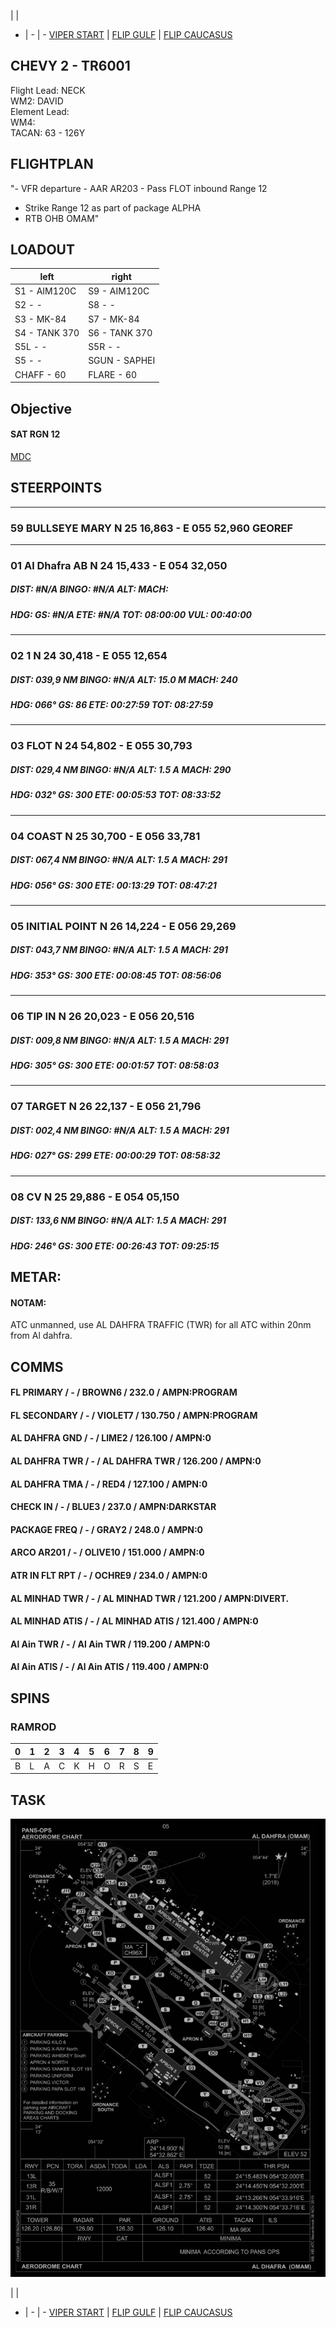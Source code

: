  |  | 
- | - | -
[VIPER START](/F16START.MD) | [FLIP GULF](https://www.dropbox.com/s/sp91zf63rx0esao/FLIP_GULFR2_EC1.pdf?dl=0) | [FLIP CAUCASUS](https://www.dropbox.com/s/ppiqy9ba7i8h8op/FLIP_CAUR_EC1.pdf?dl=0)

## CHEVY 2 - TR6001

Flight Lead: NECK  
WM2: DAVID  
Element Lead:   
WM4:   
TACAN: 63 - 126Y  

## FLIGHTPLAN
"- VFR departure - AAR AR203 - Pass FLOT inbound Range 12
- Strike Range 12 as part of package ALPHA
- RTB OHB OMAM"

## LOADOUT

left | right
----- | -----
S1 - AIM120C | S9 - AIM120C
S2 - - | S8 - -
S3 - MK-84 | S7 - MK-84
S4 - TANK 370 | S6 - TANK 370
S5L - - | S5R - -
S5 - - | SGUN - SAPHEI
CHAFF - 60 | FLARE - 60



## Objective
#### SAT RGN 12

[MDC](/MDC_CHEVY_STRIKE.pdf)

## STEERPOINTS
---  												
###	59	BULLSEYE MARY	N	25	16,863	  -  	E	055	52,960		GEOREF												
												
---  												
###	01	Al Dhafra AB	N	24	15,433	  -  	E	054	32,050			
#####	DIST:	#N/A	BINGO:	#N/A	ALT:			MACH:				
#####	HDG:		GS:	#N/A	ETE:		#N/A	TOT:		08:00:00	VUL:	00:40:00
												
												
---  												
###	02	1	N	24	30,418	  -  	E	055	12,654			
#####	DIST:	039,9  NM	BINGO:	#N/A	ALT:		15.0 M	MACH:	240			
#####	HDG:	066°	GS:	86	ETE:		00:27:59	TOT:		08:27:59		
												
												
---  												
###	03	FLOT	N	24	54,802	  -  	E	055	30,793			
#####	DIST:	029,4  NM	BINGO:	#N/A	ALT:		1.5 A	MACH:	290			
#####	HDG:	032°	GS:	300	ETE:		00:05:53	TOT:		08:33:52		
												
												
---  												
###	04	COAST	N	25	30,700	  -  	E	056	33,781			
#####	DIST:	067,4  NM	BINGO:	#N/A	ALT:		1.5 A	MACH:	291			
#####	HDG:	056°	GS:	300	ETE:		00:13:29	TOT:		08:47:21		
												
												
---  												
###	05	INITIAL POINT	N	26	14,224	  -  	E	056	29,269			
#####	DIST:	043,7  NM	BINGO:	#N/A	ALT:		1.5 A	MACH:	291			
#####	HDG:	353°	GS:	300	ETE:		00:08:45	TOT:		08:56:06		
												
												
---  												
###	06	TIP IN	N	26	20,023	  -  	E	056	20,516			
#####	DIST:	009,8  NM	BINGO:	#N/A	ALT:		1.5 A	MACH:	291			
#####	HDG:	305°	GS:	300	ETE:		00:01:57	TOT:		08:58:03		
												
												
---  												
###	07	TARGET	N	26	22,137	  -  	E	056	21,796			
#####	DIST:	002,4  NM	BINGO:	#N/A	ALT:		1.5 A	MACH:	291			
#####	HDG:	027°	GS:	299	ETE:		00:00:29	TOT:		08:58:32		
												
												
---  												
###	08	CV	N	25	29,886	  -  	E	054	05,150			
#####	DIST:	133,6  NM	BINGO:	#N/A	ALT:		1.5 A	MACH:	291			
#####	HDG:	246°	GS:	300	ETE:		00:26:43	TOT:		09:25:15		
												
	
												


## METAR: 

#### NOTAM: 
ATC unmanned, use AL DAHFRA TRAFFIC (TWR) for all ATC within 20nm from Al dahfra.

## COMMS
#### FL PRIMARY / - / BROWN6 / 232.0 / AMPN:PROGRAM
#### FL SECONDARY / - / VIOLET7 / 130.750 / AMPN:PROGRAM
#### AL DAHFRA GND / - / LIME2 / 126.100 / AMPN:0
#### AL DAHFRA TWR / - / AL DAHFRA TWR / 126.200 / AMPN:0
#### AL DAHFRA TMA / - / RED4 / 127.100 / AMPN:0
#### CHECK IN / - / BLUE3 / 237.0 / AMPN:DARKSTAR
#### PACKAGE FREQ / - / GRAY2 / 248.0 / AMPN:0
#### ARCO AR201 / - / OLIVE10 / 151.000 / AMPN:0
#### ATR IN FLT RPT / - / OCHRE9 / 234.0 / AMPN:0
#### AL MINHAD TWR / - / AL MINHAD TWR / 121.200 / AMPN:DIVERT.
#### AL MINHAD ATIS / - / AL MINHAD ATIS / 121.400 / AMPN:0
#### Al Ain TWR / - / Al Ain TWR / 119.200 / AMPN:0
#### Al Ain ATIS / - / Al Ain ATIS / 119.400 / AMPN:0




## SPINS

### RAMROD

| 0 | 1 | 2 | 3 | 4 | 5 | 6 | 7 | 8 | 9 |
| - | - | - | - | - | - | - | - | - | - |
| B | L | A | C | K | H | O | R | S | E |


## TASK


![GND](/FLIPS/OMAM_GND_NOV6.png)  

 |  | 
- | - | -
[VIPER START](/F16START.MD) | [FLIP GULF](https://www.dropbox.com/s/sp91zf63rx0esao/FLIP_GULFR2_EC1.pdf?dl=0) | [FLIP CAUCASUS](https://www.dropbox.com/s/ppiqy9ba7i8h8op/FLIP_CAUR_EC1.pdf?dl=0)

